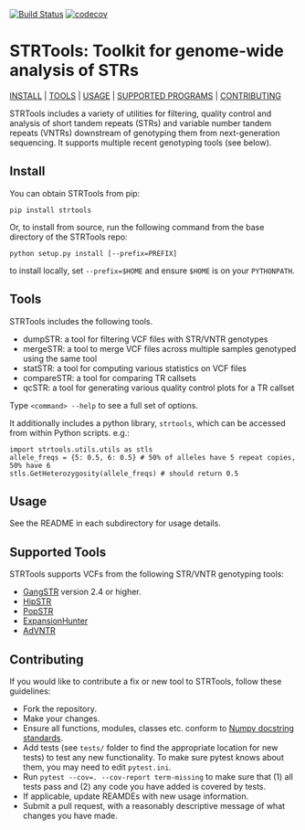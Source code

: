 [![Build Status](https://travis-ci.org/gymreklab/STRTools.svg?branch=master)](https://travis-ci.org/gymreklab/STRTools)
[![codecov](https://codecov.io/gh/gymreklab/STRTools/branch/master/graph/badge.svg)](https://codecov.io/gh/gymreklab/STRTools)

# STRTools: Toolkit for genome-wide analysis of STRs

<a href="#install">INSTALL</a> | <a href="#tools">TOOLS</a> | <a href="#usage">USAGE</a> | <a href="#supported">SUPPORTED PROGRAMS</a> | <a href="#contributing">CONTRIBUTING</a>

STRTools includes a variety of utilities for filtering, quality control and analysis of short tandem repeats (STRs) and variable number tandem repeats (VNTRs) downstream of genotyping them from next-generation sequencing. It supports multiple recent genotyping tools (see below).

<a name="install"></a>
## Install

You can obtain STRTools from pip:

```
pip install strtools
```

Or, to install from source, run the following command from the base directory of the STRTools repo:

```
python setup.py install [--prefix=PREFIX]
```

to install locally, set `--prefix=$HOME` and ensure `$HOME` is on your `PYTHONPATH`.

<a name="tools"></a>
## Tools
STRTools includes the following tools.

* dumpSTR: a tool for filtering VCF files with STR/VNTR genotypes
* mergeSTR: a tool to merge VCF files across multiple samples genotyped using the same tool
* statSTR: a tool for computing various statistics on VCF files
* compareSTR: a tool for comparing TR callsets
* qcSTR: a tool for generating various quality control plots for a TR callset

Type `<command> --help` to see a full set of options.

It additionally includes a python library, `strtools`, which can be accessed from within Python scripts. e.g.:

```
import strtools.utils.utils as stls
allele_freqs = {5: 0.5, 6: 0.5} # 50% of alleles have 5 repeat copies, 50% have 6
stls.GetHeterozygosity(allele_freqs) # should return 0.5
```

<a name="usage"></a>
## Usage
See the README in each subdirectory for usage details.

<a name="supported"></a>
## Supported Tools
STRTools supports VCFs from the following STR/VNTR genotyping tools:

* [GangSTR](https://github.com/gymreklab/gangstr) version 2.4 or higher.
* [HipSTR](https://github.com/tfwillems/HipSTR)
* [PopSTR](https://github.com/DecodeGenetics/popSTR)
* [ExpansionHunter](https://github.com/Illumina/ExpansionHunter)
* [AdVNTR](https://github.com/mehrdadbakhtiari/adVNTR)

<a name="contributing"></a>
## Contributing

If you would like to contribute a fix or new tool to STRTools, follow these guidelines:

* Fork the repository.
* Make your changes. 
* Ensure all functions, modules, classes etc. conform to [Numpy docstring standards](https://numpydoc.readthedocs.io/en/latest/format.html).
* Add tests (see `tests/` folder to find the appropriate location for new tests) to test any new functionality. To make sure pytest knows about them, you may need to edit `pytest.ini`.
* Run `pytest --cov=. --cov-report term-missing` to make sure that (1) all tests pass and (2) any code you have added is covered by tests.
* If applicable, update REAMDEs with new usage information.
* Submit a pull request, with a reasonably descriptive message of what changes you have made.

